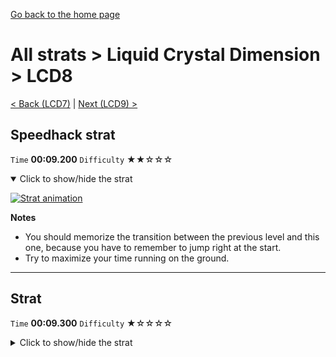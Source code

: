[Go back to the home page](https://github.com/Doublevil/scbspeedrun)

# All strats > Liquid Crystal Dimension > LCD8

[< Back (LCD7)](https://github.com/Doublevil/scbspeedrun/blob/main/levels/all_lvl/LCD/LCD7.md) | [Next (LCD9) >](https://github.com/Doublevil/scbspeedrun/blob/main/levels/all_lvl/LCD/LCD9.md)

## Speedhack strat

`Time` **00:09.200** `Difficulty` ★★☆☆☆
<details open>
  <summary>Click to show/hide the strat</summary>

  [![Strat animation](https://github.com/Doublevil/scbspeedrun/blob/main/media/levels/LCD/LCD8_S_Strat.webp)](https://github.com/Doublevil/scbspeedrun/blob/main/media/levels/LCD/LCD8_S_Strat.mp4?raw=true)

  **Notes**
  - You should memorize the transition between the previous level and this one, because you have to remember to jump right at the start.
  - Try to maximize your time running on the ground.
</details>

---
## Strat

`Time` **00:09.300** `Difficulty` ★☆☆☆☆
<details>
  <summary>Click to show/hide the strat</summary>

  [![Strat animation](https://github.com/Doublevil/scbspeedrun/blob/main/media/levels/LCD/LCD8_Strat.webp)](https://github.com/Doublevil/scbspeedrun/blob/main/media/levels/LCD/LCD8_Strat.mp4?raw=true)

  **Notes**
  - Optimized with wall clips and ink blinks to regen your dashes. You don't have to optimize it as much, take it as fast as you're comfortable with.
</details>
